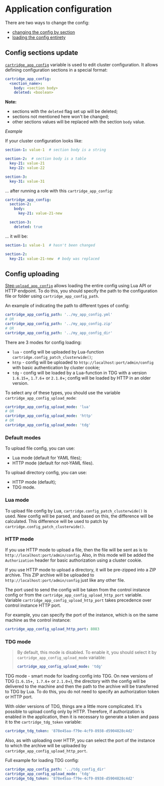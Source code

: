 # Application configuration

There are two ways to change the config:
- [changing the config by section](#config-sections-update)
- [loading the config entirety](#config-uploading)

## Config sections update

[`cartridge_app_config`](/doc/variables.md#cluster-configuration)
variable is used to edit cluster configuration.
It allows defining configuration sections in a special format:

```yaml
cartridge_app_config:
  <section_name>:
    body: <section body>
    deleted: <boolean>
```
**Note:**
* sections with the `deleted` flag set up will be deleted;
* sections not mentioned here won't be changed;
* other sections values will be replaced with the section `body` value.

*Example*

If your cluster configuration looks like:

```yaml
section-1: value-1  # section body is a string

section-2:  # section body is a table
  key-21: value-21
  key-22: value-22

section-3:
  key-31: value-31
```

... after running a role with this `cartridge_app_config`:

```yaml
cartridge_app_config:
  section-2:
    body:
      key-21: value-21-new

  section-3:
    deleted: true
```

... it will be:

```yaml
section-1: value-1  # hasn't been changed

section-2:
  key-21: value-21-new  # body was replaced
```

## Config uploading

[Step `upload_app_config`](/doc/scenario.md#upload_app_config) allows loading
the entire config using Lua API or HTTP endpoint. To do this, you should specify
the path to the configuration file or folder using `cartridge_app_config_path`.

An example of indicating the path to different types of config:

```yaml
cartridge_app_config_path: '../my_app_config.yml'
# OR
cartridge_app_config_path: '../my_app_config.zip'
# OR
cartridge_app_config_path: '../my_app_config_dir'
```

There are 3 modes for config loading:
- `lua` - config will be uploaded by Lua-function `cartridge.config_patch_clusterwide()`;
- `http` - config will be uploaded to `http://localhost:port/admin/config`
  with basic authentication by cluster cookie;
- `tdg` - config will be loaded by a Lua-function in TDG with a version `1.6.15`+, `1.7.6`+ or `2.1.0`+;
  config will be loaded by HTTP in an older version.

To select any of these types, you should use the variable `cartridge_app_config_upload_mode`:
```yaml
cartridge_app_config_upload_mode: 'lua'
# OR
cartridge_app_config_upload_mode: 'http'
# OR
cartridge_app_config_upload_mode: 'tdg'
```

### Default modes

To upload file config, you can use:
- Lua mode (default for YAML files);
- HTTP mode (default for not-YAML files).

To upload directory config, you can use:
- HTTP mode (default);
- TDG mode.

### Lua mode

To upload file config by Lua, `cartridge.config_patch_clusterwide()` is used.
New config will be parsed, and based on this, the difference will be calculated.
This difference will be used to patch by `cartridge.config_patch_clusterwide()`.

### HTTP mode

If you use HTTP mode to upload a file, then the file will be sent as is
to `http://localhost:port/admin/config`. Also, in this mode will be added
the `Authorization` header for basic authorization using a cluster cookie.

If you use HTTP mode to upload a directory, it will be pre-zipped into a ZIP archive.
This ZIP archive will be uploaded to `http://localhost:port/admin/config` just like any other file.

The port used to send the config will be taken from the control instance config
or from the `cartridge_app_config_upload_http_port` variable.
Variable `cartridge_app_config_upload_http_port` takes precedence
over control instance HTTP port.

For example, you can specify the port of the instance,
which is on the same machine as the control instance:
```yaml
cartridge_app_config_upload_http_port: 8083
```

### TDG mode

> By default, this mode is disabled. To enable it,
> you should select it by `cartridge_app_config_upload_mode` variable:
> ```yaml
> cartridge_app_config_upload_mode: 'tdg'
> ```

TDG mode - smart mode for loading config into TDG.
On new versions of TDG (`1.6.15`+,` 1.7.6`+ or `2.1.0`+),
the directory with the config will be delivered to the machine
and then the path to the archive will be transferred to TDG by Lua.
To do this, you do not need to specify an authorization token or HTTP port.

With older versions of TDG, things are a little more complicated.
It's possible to upload config only by HTTP.
Therefore, if authorization is enabled in the application,
then it is necessary to generate a token and pass it to the `cartridge_tdg_token` variable:
```yaml
cartridge_tdg_token: '878e45aa-f79e-4cf9-8938-d5904828c4d2'
```

Also, as with uploading over HTTP, you can select the port of the instance
to which the archive will be uploaded by `cartridge_app_config_upload_http_port`.

Full example for loading TDG config:
```yaml
cartridge_app_config_path: '../tdg_config_dir'
cartridge_app_config_upload_mode: 'tdg'
cartridge_tdg_token: '878e45aa-f79e-4cf9-8938-d5904828c4d2'
```
